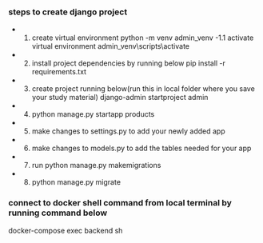 
### steps to create django project
- 1. create virtual environment
    python -m venv admin_venv 
    -1.1 activate virtual environment
    admin_venv\scripts\activate

- 2. install project dependencies by running below
    pip install -r requirements.txt

- 3. create project running below(run this in local folder where you save your study material)
    django-admin startproject admin

- 4. python manage.py startapp products

- 5. make changes to settings.py to add your newly added app
- 6. make changes to models.py to add the tables needed for your app
- 7. run python manage.py makemigrations
- 8.  python manage.py migrate


### connect to docker shell command from local terminal by running command below
docker-compose exec backend sh